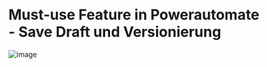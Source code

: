 # Must-use Feature in Powerautomate - Save Draft und Versionierung

![image](https://github.com/schuerstedt/powerautomate-draft-versionierung/assets/2076412/a9aed46b-2af7-4377-9352-296cdb48a1b8)
